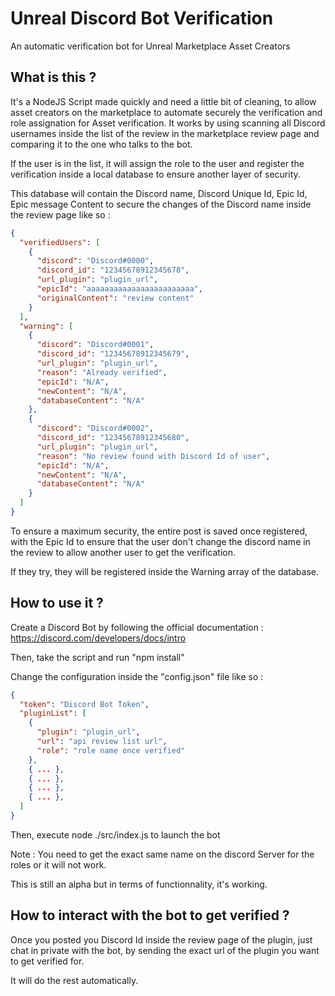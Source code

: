 # Unreal Discord Bot Verification

An automatic verification bot for Unreal Marketplace Asset Creators

## What is this ?

It's a NodeJS Script made quickly and need a little bit of cleaning, to allow asset creators on the marketplace to automate securely the verification and role assignation for Asset verification.
It works by using scanning all Discord usernames inside the list of the review in the marketplace review page and comparing it to the one who talks to the bot.

If the user is in the list, it will assign the role to the user and register the verification inside a local database to ensure another layer of security.

This database will contain the Discord name, Discord Unique Id, Epic Id, Epic message Content to secure the changes of the Discord name inside the review page like so :

```json
{
  "verifiedUsers": [
    {
      "discord": "Discord#0000",
      "discord_id": "12345678912345678",
      "url_plugin": "plugin_url",
      "epicId": "aaaaaaaaaaaaaaaaaaaaaaaa",
      "originalContent": "review content"
    }
  ],
  "warning": [
    {
      "discord": "Discord#0001",
      "discord_id": "12345678912345679",
      "url_plugin": "plugin_url",
      "reason": "Already verified",
      "epicId": "N/A",
      "newContent": "N/A",
      "databaseContent": "N/A"
    },
    {
      "discord": "Discord#0002",
      "discord_id": "12345678912345680",
      "url_plugin": "plugin_url",
      "reason": "No review found with Discord Id of user",
      "epicId": "N/A",
      "newContent": "N/A",
      "databaseContent": "N/A"
    }
  ]
}
```

To ensure a maximum security, the entire post is saved once registered, with the Epic Id to ensure that the user don't change the discord name in the review to allow another user to get the verification.

If they try, they will be registered inside the Warning array of the database.

## How to use it ?

Create a Discord Bot by following the official documentation : https://discord.com/developers/docs/intro

Then, take the script and run "npm install"

Change the configuration inside the "config.json" file like so :

```json
{
  "token": "Discord Bot Token",
  "pluginList": [
    {
      "plugin": "plugin_url", 
      "url": "api review list url",
      "role": "role name once verified"
    },
    { ... },
    { ... },
    { ... },
    { ... },
  ]
}
```

Then, execute node ./src/index.js to launch the bot

Note : You need to get the exact same name on the discord Server for the roles or it will not work.

This is still an alpha but in terms of functionnality, it's working.

## How to interact with the bot to get verified ?

Once you posted you Discord Id inside the review page of the plugin, just chat in private with the bot, by sending the exact url of the plugin you want to get verified for.

It will do the rest automatically.